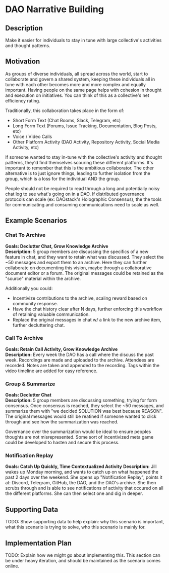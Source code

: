 # DAO Narrative Building  
## Description  
Make it easier for individuals to stay in tune with large collective's activities and thought patterns.  

## Motivation  
As groups of diverse individuals, all spread across the world, start to collaborate and govern a shared system, keeping these individuals all in tune with each other becomes more and more complex and equally important. Having people on the same page helps with cohesion in thought and execution on initiatives. You can think of this as a collective's net efficiency rating.  

Traditionally, this collaboration takes place in the form of:  
* Short Form Text (Chat Rooms, Slack, Telegram, etc)  
* Long Form Text (Forums, Issue Tracking, Documentation, Blog Posts, etc)  
* Voice / Video Calls  
* Other Platform Activity (DAO Activity, Repository Activity, Social Media Activity, etc)  

If someone wanted to stay in-tune with the collective's activity and thought patterns, they'd find themselves scouring these different platforms. It's important to remember that this is the ambitious collaborator. The other alternative is to just ignore things, leading to further isolation from the group, which is a loss for the individual AND the group.  

People should not be required to read through a long and potentially noisy chat log to see what's going on in a DAO. If distributed governance protocols can scale (ex: DAOstack's Holographic Consensus), the the tools for communicating and consuming communications need to scale as well.  

## Example Scenarios  
### Chat To Archive  
**Goals: Declutter Chat, Grow Knowledge Archive**  
**Description:** 5 group members are discussing the specifics of a new feature in chat, and they want to retain what was discussed. They select the ~50 messages and export them to an archive. Here they can further collaborate on documenting this vision, maybe through a collaborative document editor or a forum. The original messages could be retained as the "source" material within the archive.  

Additionally you could:  
* Incentivize contributions to the archive, scaling reward based on community response.  
* Have the chat history clear after N days, further enforcing this workflow of retaining valuable communication.  
* Replace the original messages in chat w/ a link to the new archive item, further decluttering chat.  

### Call To Archive  
**Goals: Retain Call Activity, Grow Knowledge Archive**  
**Description:** Every week the DAO has a call where the discuss the past week. Recordings are made and uploaded to the archive. Attendees are recorded. Notes are taken and appended to the recording. Tags within the video timeline are added for easy reference.  

### Group & Summarize  
**Goals: Declutter Chat**  
**Description:** 5 group members are discussing something, trying for form consensus. Once consensus is reached, they select the ~50 messages, and summarize them with "we decided SOLUTION was best because REASON". The original messages would still be reatined if someone wanted to click through and see how the summarization was reached.  

Governance over the summarization would be ideal to ensure peoples thoughts are not misrepresented. Some sort of incentivized meta game could be developed to hasten and secure this process.  

### Notification Replay  
**Goals: Catch Up Quickly, Time Contextualized Activity**
**Description:** Jill wakes up Monday morning, and wants to catch up on what happened the past 2 days over the weekend. She opens up "Notification Replay", points it at: Discord, Telegram, GitHub, the DAO, and the DAO's archive. She then scrubs through and is able to see notifications of activity that occured on all the different platforms. She can then select one and dig in deeper.  

## Supporting Data  
TODO: Show supporting data to help explain: why this scenario is important, what this scenario is trying to solve, who this scenario is mainly for.  

## Implementation Plan  
TODO: Explain how we might go about implementing this. This section can be under heavy iteration, and should be maintained as the scenario comes online.  
